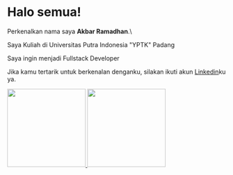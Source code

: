 # Halo semua! 

Perkenalkan nama saya **Akbar Ramadhan**.\


Saya Kuliah di Universitas Putra Indonesia "YPTK" Padang

Saya ingin menjadi Fullstack Developer

Jika kamu tertarik untuk berkenalan denganku, silakan ikuti akun [Linkedin](https://www.linkedin.com/in/akbar-ramadhan-4b9268227/)ku ya.

<p align="left">
<a href="https://github.com/akbarrmdn">
  <img height="180em" src="https://github-readme-stats-eight-theta.vercel.app/api?username=akbarrmdn&show_icons=true&theme=algolia&include_all_commits=true&count_private=true"/>
  <img height="180em" src="https://github-readme-stats-eight-theta.vercel.app/api/top-langs/?username=akbarrmdn&layout=compact&langs_count=8&theme=algolia"/>
</a>
</p>
